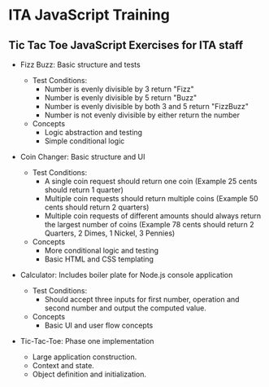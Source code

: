 # ITA JavaScript Training

## Tic Tac Toe JavaScript Exercises for ITA staff

- Fizz Buzz: Basic structure and tests
  - Test Conditions:
    - Number is evenly divisible by 3 return "Fizz"
    - Number is evenly divisible by 5 return "Buzz"
    - Number is evenly divisible by both 3 and 5 return "FizzBuzz"
    - Number is not evenly divisible by either return the number
  - Concepts
    - Logic abstraction and testing
    - Simple conditional logic
  
- Coin Changer: Basic structure and UI
  - Test Conditions:
    - A single coin request should return one coin (Example 25 cents should return 1 quarter)
    - Multiple coin requests should return multiple coins (Example 50 cents should return 2 quarters)
    - Multiple coin requests of different amounts should always return the largest number of coins (Example 78 cents should return 2 Quarters, 2 Dimes, 1 Nickel, 3 Pennies)
  - Concepts
    - More conditional logic and testing
    - Basic HTML and CSS templating
    
- Calculator: Includes boiler plate for Node.js console application
  - Test Conditions:
    - Should accept three inputs for first number, operation and second number and output the computed value.
  - Concepts
    - Basic UI and user flow concepts
    
- Tic-Tac-Toe: Phase one implementation
  - Large application construction.
  - Context and state.
  - Object definition and initialization.